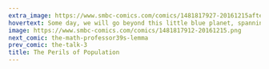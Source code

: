 ```yaml
---
extra_image: https://www.smbc-comics.com/comics/1481817927-20161215after.png
hovertext: Some day, we will go beyond this little blue planet, spanning the stars, numbering in the trillions, and we will keep AI at bay by making it do all the paperwork.
image: https://www.smbc-comics.com/comics/1481817912-20161215.png
next_comic: the-math-professor39s-lemma
prev_comic: the-talk-3
title: The Perils of Population
---
```


